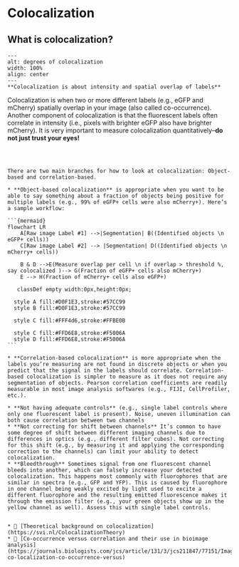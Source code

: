 # Colocalization

## What is colocalization?
```{figure} ./images/colocalization.png
---
alt: degrees of colocalization
width: 100%
align: center
---
**Colocalization is about intensity and spatial overlap of labels**
```
Colocalization is when two or more different labels (e.g., eGFP and mCherry) spatially overlap in your image (also called co-occurrence). Another component of colocalization is that the fluorescent labels often correlate in intensity (i.e., pixels with brighter eGFP also have brighter mCherry). It is very important to measure colocalization quantitatively–**do not just trust your eyes!**

<br>

````{dropdown} 📏 How do I measure it?

There are two main branches for how to look at colocalization: Object-based and correlation-based.

* **Object-based colocalization** is appropriate when you want to be able to say something about a fraction of objects being positive for multiple labels (e.g., 99% of eGFP+ cells were also mCherry+). Here’s a sample workflow:

```{mermaid}
flowchart LR
    A[Raw image Label #1] -->|Segmentation| B((Identified objects \n eGFP+ cells))
    C[Raw image Label #2] --> |Segmentation| D((Identified objects \n mCherry+ cells))

    B & D -->E(Measure overlap per cell \n if overlap > threshold %, say colocalized )--> G(Fraction of eGFP+ cells also mCherry+)
    E --> H(Fraction of mCherry+ cells also eGFP+)

   classDef empty width:0px,height:0px;

  style A fill:#D0F1E3,stroke:#57CC99
  style B fill:#D0F1E3,stroke:#57CC99

  style C fill:#FFF4d6,stroke:#FFBE0B

  style C fill:#FFD6E8,stroke:#F5006A
  style D fill:#FFD6E8,stroke:#F5006A
```

* **Correlation-based colocalization** is more appropriate when the labels you’re measuring are not found in discrete objects or when you predict that the signal in the labels should correlate. Correlation-based colocalization is simpler to measure as it does not require any segmentation of objects. Pearson correlation coefficients are readily measurable in most image analysis softwares (e.g., FIJI, CellProfiler, etc.).
````

````{dropdown} <span style="color: red">⚠️</span> Where can things go wrong?
* **Not having adequate controls** (e.g., single label controls where only one fluorescent label is present). Noise, uneven illumination can both cause correlation between two channels
* **Not correcting for shift between channels** It’s common to have some degree of shift between different imaging channels due to differences in optics (e.g., different filter cubes). Not correcting for this shift (e.g., by measuring it and applying the corresponding correction to the channels) can limit your ability to detect colocalization.
* **Bleedthrough** Sometimes signal from one fluorescent channel bleeds into another, which can falsely increase your detected colocalization. This happens most commonly with fluorophores that are similar in spectra (e.g., GFP and YFP). This is caused by fluorophore in one channel being weakly excited by light used to excite a different fluorophore and the resulting emitted fluorescence makes it through the emission filter (e.g., your green objects show up in the yellow channel as well). Assess this with single label controls.

````

```{dropdown} 📚🤷‍♀️ Where can I learn more?

* 🔢 [Theoretical background on colocalization](https://svi.nl/ColocalizationTheory)
* 📄 [Co-occurrence versus correlation and their use in bioimage analysis](https://journals.biologists.com/jcs/article/131/3/jcs211847/77151/Image-co-localization-co-occurrence-versus)
```
